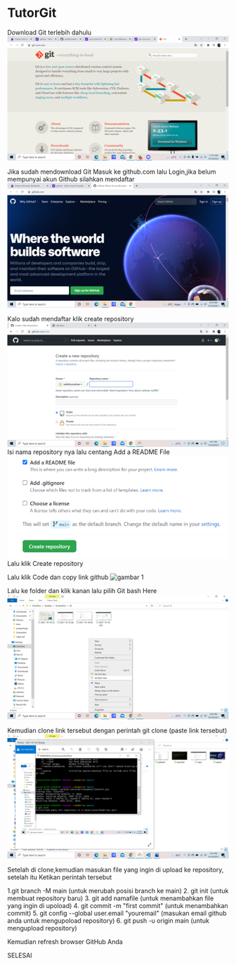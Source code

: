 # TutorGit

Download Git terlebih dahulu
![Gambar 1](ss/git.png)

Jika sudah mendownload Git
Masuk ke github.com
lalu Login,jika belum mempunyai akun Github silahkan mendaftar
![gambar 1](ss/signin.png)

Kalo sudah mendaftar klik create repository
![gambar 1](ss/repo.png)
Isi nama repository nya
lalu centang Add a README File
![gambar 1](ss/centang.png)
Lalu klik Create repository

Lalu klik Code dan copy link github
![gambar 1](ss/copy.png)

Lalu ke folder dan klik kanan lalu pilih Git bash Here
![gambar 1](ss/gitbash.png)

Kemudian clone link tersebut dengan perintah
git clone (paste link tersebut)
![gambar 1](ss/gitclne.png)

Setelah di clone,kemudian masukan file yang ingin di upload
ke repository, setelah itu
Ketikan perintah tersebut

1.git branch -M main
(untuk merubah posisi branch ke main)
2. git init
(untuk membuat repository baru)
3. git add namafile
(untuk menambahkan file yang ingin di upoload)
4. git commit -m "first commit"
(untuk menambahkan commit)
5. git config --global user.email "youremail"
(masukan email github anda untuk mengupoload repository)
6. git push -u origin main
(untuk mengupload repository)
 

 Kemudian refresh browser GitHub Anda

 SELESAI 